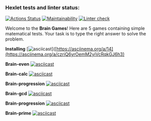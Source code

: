 ### Hexlet tests and linter status:
[![Actions Status](https://github.com/garaninayana/python-project-lvl1/workflows/hexlet-check/badge.svg)](https://github.com/garaninayana/python-project-lvl1/actions)
[![Maintainability](https://api.codeclimate.com/v1/badges/a99a88d28ad37a79dbf6/maintainability)](https://codeclimate.com/github/codeclimate/codeclimate/maintainability)
[![Linter check](https://github.com/garaninayana/python-project-lvl1/workflows/linter/badge.svg)](https://github.com/garaninayana/python-project-lvl1/actions/workflows/hexlet-lint.yml)

Welcome to the **Brain Games**! Here are 5 games containing simple matematical tests. Your task is to type the right answer to solve the problem.

**Installing** 
[![asciicast](https://asciinema.org/a/czriQ6yrOemM2yiVcRqkGJ6h3.png)]([https://asciinema.org/a/14](https://asciinema.org/a/czriQ6yrOemM2yiVcRqkGJ6h3)

**Brain-even**
[![asciicast](https://asciinema.org/a/BP8aXmvdqmqPAI5V5IzDeIS05.png)](https://asciinema.org/a/BP8aXmvdqmqPAI5V5IzDeIS05)

**Brain-calc**
[![asciicast](https://asciinema.org/a/ygPYsOgTcImdeWc6J7nkO8v93.png)](https://asciinema.org/a/ygPYsOgTcImdeWc6J7nkO8v93)

**Brain-progression**
[![asciicast](https://asciinema.org/a/UOXiVVnJIjX4A4PzBbVlJZXUV.png)](https://asciinema.org/a/UOXiVVnJIjX4A4PzBbVlJZXUV)

**Brain-gcd** 
[![asciicast](https://asciinema.org/a/v3vxUCELkEL7ZuJKhP2MesDXw.png)](https://asciinema.org/a/v3vxUCELkEL7ZuJKhP2MesDXw)

**Brain-progression**
[![asciicast](https://asciinema.org/a/UOXiVVnJIjX4A4PzBbVlJZXUV.png)](https://asciinema.org/a/UOXiVVnJIjX4A4PzBbVlJZXUV)

**Brain-prime**
[![asciicast](https://asciinema.org/a/gBHOtKTcDq7pZSro8kqMrA7yH.png)](https://asciinema.org/a/gBHOtKTcDq7pZSro8kqMrA7yH)
